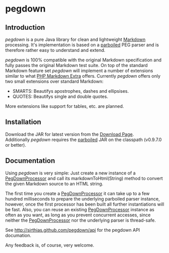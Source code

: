 pegdown
=======

Introduction
------------

_pegdown_ is a pure Java library for clean and lightweight [Markdown][] processing.
It's implementation is based on a [parboiled][] PEG parser and is therefore rather easy to understand and extend.

_pegdown_ is 100% compatible with the original Markdown specification and fully passes the original Markdown test suite. 
On top of the standard Markdown feature set _pegdown_ will implement a number of extensions similar to what [PHP Markdown Extra][] offers. Currently _pegdown_ offers only two small extensions over standard Markdown:

* SMARTS: Beautifys apostrophes, dashes and ellipsises.
* QUOTES: Beautifys single and double quotes.

More extensions like support for tables, etc. are planned.

Installation
------------

Download the JAR for latest version from the [Download Page][].  
Additionally _pegdown_ requires the [parboiled][] JAR on the classpath (v0.9.7.0 or better).

Documentation
-------------

Using _pegdown_ is very simple: Just create a new instance of a [PegDownProcessor][] and call its markdownToHtml(String) method to convert the given Markdown source to an HTML string.

The first time you create a [PegDownProcessor][] it can take up to a few hundred milliseconds to prepare the underlying parboiled parser instance, however, once the first processor has been built all further instantiations will be fast. Also, you can reuse an existing [PegDownProcessor][] instance as often as you want, as long as you prevent concurrent accesses, since neither the [PegDownProcessor][] nor the underlying parser is thread-safe.

See <http://sirthias.github.com/pegdown/api> for the pegdown API documation.


Any feedback is, of course, very welcome.
  
   [Markdown]: http://daringfireball.net/projects/markdown/ "Main Markdown site"
   [parboiled]: http://www.parboiled.org
   [PHP Markdown Extra]: http://michelf.com/projects/php-markdown/extra/#html
   [Download Page]: http://github.com/sirthias/pegdown/downloads
   [PegDownProcessor]: http://sirthias.github.com/pegdown/api/org/pegdown/PegDownProcessor.html